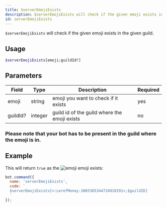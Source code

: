 ```yaml
---
title: $serverEmojiExists 
description: $serverEmojiExists will check if the given emoji exists in the given guild.
id: serverEmojiExists
---
```


`$serverEmojiExists` will check if the given emoji exists in the given guild.

## Usage

```php
$serverEmojiExists[emoji;guildId?]
```

## Parameters 


| Field     | Type    | Description                                        | Required |
|-----------|---------|----------------------------------------------------|----------|
| emoji     | string  | emoji you want to check if it exists               | yes      |
| guildId?  | integer | guild id of the guild where the emoji exists       | no       |

### Please note that your bot has to be present in the guild where the emoji is in.

## Example

This will return `true` as the ![emoji](https://cdn.discordapp.com/emojis/1003365344724910191.webp?size=16&quality=lossless) emoji exists:

```javascript
bot.command({
  name: 'serverEmojiExists',
  code: `
  $serverEmojiExists[<:LerefMoney:1003365344724910191>;$guildID]
  `
});
```
